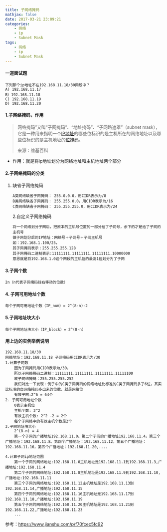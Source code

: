 ```yaml
---
title: 子网络掩码
mathjax: false
date: 2017-03-21 23:09:21
categories:
    - 网络
    - ip
    - Subnet Mask
tags:
    - 网络
    - ip
    - Subnet Mask
---
```


#### 一道面试题

```
下列那个ip地址不在192.168.11.18/30网段中？
A) 192.168.11.17
B）192.168.11.18
C) 192.168.11.19
D) 192.168.11.20
```

#### 1.子网络掩码，作用

> 网络掩码”又叫“子网掩码”、“地址掩码”、“子网路遮罩”（subnet mask），它是一种用来指明一个[IP地址](https://zh.wikipedia.org/wiki/IP%E5%9C%B0%E5%9D%80)的哪些位标识的是主机所在的网络地址以及哪些位标识的是主机地址的[位掩码](https://zh.wikipedia.org/wiki/%E6%8E%A9%E7%A0%81)。
>
> 来源：维基百科

* 作用：就是将ip地址划分为网络地址和主机地址两个部分

<!-- more -->

#### 2.子网络掩码的分类

1. 缺省子网络掩码

   ```
   A类网络缺省子网掩码： 255.0.0.0，用CIDR表示为/8
   B类网络缺省子网掩码： 255.255.0.0，用CIDR表示为/16
   C类网络缺省子网掩码： 255.255.255.0，用CIDR表示为/24   
   ```

   2.自定义子网络掩码

   ```
   将一个网络划分子网后，把原本的主机号位置的一部分给了子网号，余下的才是给了子网的主机号
   做子网划分后的IP地址：网络号＋子网号＋子网主机号
   如：192.168.1.100/25，
   其子网掩码表示：255.255.255.128
   其子网掩码二进制表示:11111111.11111111.11111111.10000000
   意思就是将192.168.1.0这个网段的主机位的最高1位划分为了子网
   ```

#### 3.子网个数

```
2n（n代表子网掩码往右移动的位数）
```

#### 4. 子网可用地址个数

```
每个子网可用地址个数（IP_num）= 2^(8-n)-2
```

#### 5.子网地址块大小

```
每个子网地址块大小（IP_block）= 2^(8-n)
```



#### 用上边的实例举例说明

```
192.168.11.18/30
网络地址：192.168.11.18 子网掩码用CIDR表示为/30
1.计算子网数
    因为子网掩码用CIDR表示为/30，
    所以子网络掩码二进制：11111111.11111111.11111111.11111100
    故子网络掩码：255.255.255.252
    我们对比一下发现：例子中的C类子网掩码的网络地址比标准的C类子网掩码多了6位，其实比标准的自网络掩码多出来的位数，就是网络位
    有效子网:2^6 = 64个
2. 子网可用地址个数
	0表示主机位
	主机个数: 2^2
	有效主机个数: 2^2 -2 = 2个 
	每个子网络中的有效主机个数是2个
3.子网地址块大小
	2^(8-n) = 4
	第一个子网的广播地址192.168.11.0。第二个子网的广播地址192.168.11.4。第三个广播地址：192.168.11.8。第四个广播地址：192.168.11.12，第五个广播地址：192.168.11.16，第五个广播地址：192.168.11.20,....

4.计算子网ip地址范围
	第一个子网的网络地址:192.168.11.0主机地址是192.168.11.1到192.168.11.3,广播地址:192.168.11.4
	第二个子网的网络地址:192.168.11.8主机地址是192.168.11.9到192.168.11.10,广播地址:192.168.11.11
	第三个子网的网络地址:192.168.11.12主机地址是192.168.11.13到192.168.11.14,广播地址:192.168.11.15
	第四个子网的网络地址:192.168.11.16主机地址是192.168.11.17到192.168.11.18,广播地址:192.168.11.19
	第五个子网的网络地址:192.168.11.20主机地址是192.168.11.21到192.168.11.22,广播地址:192.168.11.23
	...

```

参考：<https://www.jianshu.com/p/f70fcec5fc92>